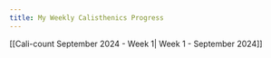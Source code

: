 ```yaml
---
title: My Weekly Calisthenics Progress
---
```


[[Cali-count September 2024 - Week 1| Week 1 - September 2024]] 

